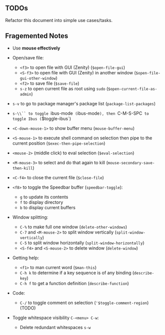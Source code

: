 ## TODOs

Refactor this document into simple use cases/tasks.

## Fragemented Notes

* Use **mouse effectively**

* Open/save file:
  - `<f3>` to open file with GUI (Zenity) (`$open-file-gui`)
  - `<S-f3>` to open file with GUI (Zenity) in another window (`$open-file-gui-other-window`)
  - `<f2>` to save file (`$save-file`)
  - `s-z` to open current file as root using `sudo` (`$open-current-file-as-admin`)

* `s-v` to go to package manager's package list (`package-list-packages`)

* `s-\\`` to toggle `ibus-mode` (`ibus-mode`), then `C-M-S-SPC` to toggle Ibus (`$toggle-ibus`)

* `<C-down-mouse-1>` to show buffer menu (`mouse-buffer-menu`)

* `<S-mouse-1>` to execute shell command on selection then pipe to the current position (`$exec-then-pipe-selection`)

* `<mouse-2>` (middle click) to eval selection (`$eval-selection`)

* `<M-mouse-3>` to select and do that again to kill (`mouse-secondary-save-then-kill`)

* `<C-f4>` to close the current file (`$close-file`)

* `<f8>` to toggle the Speedbar buffer (`speedbar-toggle`):
  - `g` to update its contents
  - `f` to display directory
  - `b` to display current buffers

* Window splitting:
  - `C-%` to make full one window (`delete-other-windows`)
  - `C-7` and `<M-mouse-2>` to split window vertically (`split-window-vertically`)
  - `C-5` to split window horizontally (`split-window-horizontally`)
  - `<S-f4>` and `<S-mouse-2>` to delete window (`delete-window`)

* Getting help:
  - `<f1>` to man current word (`$man-this`)
  - `C-h k` to determine if a key sequence is of any binding (`describe-key`)
  - `C-h f` to get a function definition (`describe-function`)

* Code:
  - `C-/` to toggle comment on selection (`'$toggle-comment-region`) (TODO)

* Toggle whitespace visibility `C-<menu> C-w`:
  - Delete redundant whitespaces `s-w`
